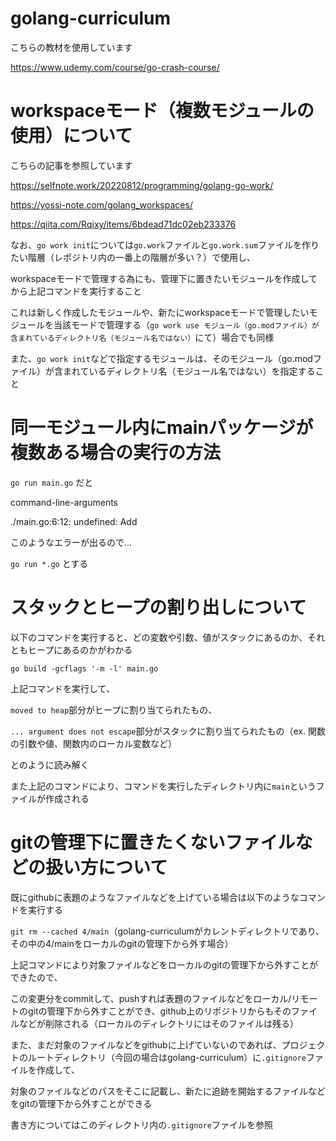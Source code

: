 # golang-curriculum

こちらの教材を使用しています

https://www.udemy.com/course/go-crash-course/

# workspaceモード（複数モジュールの使用）について

こちらの記事を参照しています

https://selfnote.work/20220812/programming/golang-go-work/

https://yossi-note.com/golang_workspaces/

https://qiita.com/Rqixy/items/6bdead71dc02eb233376

なお、`go work init`については`go.work`ファイルと`go.work.sum`ファイルを作りたい階層（レポジトリ内の一番上の階層が多い？）で使用し、

workspaceモードで管理する為にも、管理下に置きたいモジュールを作成してから上記コマンドを実行すること

これは新しく作成したモジュールや、新たにworkspaceモードで管理したいモジュールを当該モードで管理する（`go work use モジュール（go.modファイル）が含まれているディレクトリ名（モジュール名ではない）`にて）場合でも同様

また、`go work init`などで指定するモジュールは、そのモジュール（go.modファイル）が含まれているディレクトリ名（モジュール名ではない）を指定すること

# 同一モジュール内にmainパッケージが複数ある場合の実行の方法

`go run main.go` だと 

command-line-arguments

./main.go:6:12: undefined: Add

このようなエラーが出るので...

`go run *.go` とする

# スタックとヒープの割り出しについて

以下のコマンドを実行すると、どの変数や引数、値がスタックにあるのか、それともヒープにあるのかがわかる

`go build -gcflags '-m -l' main.go`

上記コマンドを実行して、

`moved to heap`部分がヒープに割り当てられたもの、

`... argument does not escape`部分がスタックに割り当てられたもの（ex. 関数の引数や値、関数内のローカル変数など）

とのように読み解く

また上記のコマンドにより、コマンドを実行したディレクトリ内に`main`というファイルが作成される

# gitの管理下に置きたくないファイルなどの扱い方について

既にgithubに表題のようなファイルなどを上げている場合は以下のようなコマンドを実行する

`git rm --cached 4/main`（golang-curriculumがカレントディレクトリであり、その中の4/mainをローカルのgitの管理下から外す場合）

上記コマンドにより対象ファイルなどをローカルのgitの管理下から外すことができたので、

この変更分をcommitして、pushすれば表題のファイルなどをローカル/リモートのgitの管理下から外すことができ、github上のリポジトリからもそのファイルなどが削除される（ローカルのディレクトリにはそのファイルは残る）

また、まだ対象のファイルなどをgithubに上げていないのであれば、プロジェクトのルートディレクトリ（今回の場合はgolang-curriculum）に`.gitignore`ファイルを作成して、

対象のファイルなどのパスをそこに記載し、新たに追跡を開始するファイルなどをgitの管理下から外すことができる

書き方についてはこのディレクトリ内の`.gitignore`ファイルを参照




